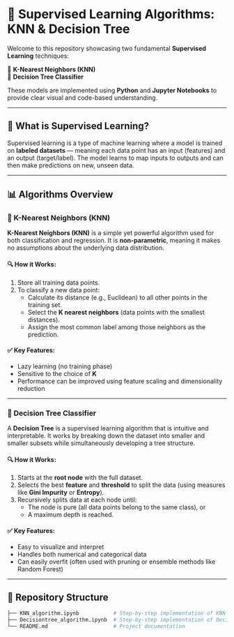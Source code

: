 # 📘 Supervised Learning Algorithms: KNN & Decision Tree

Welcome to this repository showcasing two fundamental **Supervised Learning** techniques:

🔹 **K-Nearest Neighbors (KNN)**  
🔹 **Decision Tree Classifier**  

These models are implemented using **Python** and **Jupyter Notebooks** to provide clear visual and code-based understanding.

---

## 🧠 What is Supervised Learning?

Supervised learning is a type of machine learning where a model is trained on **labeled datasets** — meaning each data point has an input (features) and an output (target/label). The model learns to map inputs to outputs and can then make predictions on new, unseen data.

---

## 📊 Algorithms Overview

### 🔵 K-Nearest Neighbors (KNN)

**K-Nearest Neighbors (KNN)** is a simple yet powerful algorithm used for both classification and regression. It is **non-parametric**, meaning it makes no assumptions about the underlying data distribution.

#### 🔍 How it Works:
1. Store all training data points.
2. To classify a new data point:
   - Calculate its distance (e.g., Euclidean) to all other points in the training set.
   - Select the **K nearest neighbors** (data points with the smallest distances).
   - Assign the most common label among those neighbors as the prediction.

#### ✅ Key Features:
- Lazy learning (no training phase)
- Sensitive to the choice of **K**
- Performance can be improved using feature scaling and dimensionality reduction

---

### 🌳 Decision Tree Classifier

A **Decision Tree** is a supervised learning algorithm that is intuitive and interpretable. It works by breaking down the dataset into smaller and smaller subsets while simultaneously developing a tree structure.

#### 🔍 How it Works:
1. Starts at the **root node** with the full dataset.
2. Selects the best **feature** and **threshold** to split the data (using measures like **Gini Impurity** or **Entropy**).
3. Recursively splits data at each node until:
   - The node is pure (all data points belong to the same class), or
   - A maximum depth is reached.

#### ✅ Key Features:
- Easy to visualize and interpret
- Handles both numerical and categorical data
- Can easily overfit (often used with pruning or ensemble methods like Random Forest)

---

## 📂 Repository Structure

```bash
├── KNN_algorithm.ipynb           # Step-by-step implementation of KNN
├── Decisiontree_algorithm.ipynb  # Step-by-step implementation of Decision Tree
└── README.md                     # Project documentation
